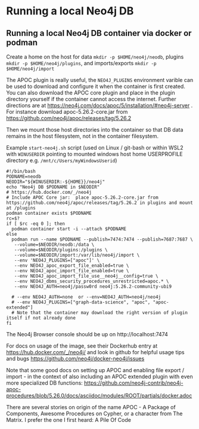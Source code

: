 # Running a local Neo4j DB

## Running a local Neo4j DB container via docker or podman 

Create a home on the host for data `mkdir -p $HOME/neo4j/neodb`,  plugins `mkdir -p $HOME/neo4j/plugins`, and imports/exports `mkdir -p $HOME/neo4j/import`

The APOC plugin is really useful, the `NEO4J_PLUGINS` environment varible can be used to download and configure it when the container is first created.   You can also download the APOC core plugin and place in the plugin directory yourself if the container cannot access the internet.  Further directions are at https://neo4j.com/docs/apoc/5/installation/#neo4j-server .
For instance download apoc-5.26.2-core.jar from https://github.com/neo4j/apoc/releases/tag/5.26.2

Then we mount those host directories into the container so that DB data remains in the host filesystem, not in the container filesystem.

Example `start-neo4j.sh` script (used on Linux / git-bash or within WSL2 with `WINUSERDIR` pointing to mounted windows host home USERPROFILE directory e.g. `/mnt/c/Users/myWindowsUserid`)
```
#!/bin/bash
PODNAME=neodb
NEODIR="${WINUSERDIR:-${HOME}}/neo4j"
echo "Neo4j DB $PODNAME in $NEODIR"
# https://hub.docker.com/_/neo4j
# Include APOC Core jar:  place apoc-5.26.2-core.jar from https://github.com/neo4j/apoc/releases/tag/5.26.2 in plugins and mount at /plugins
podman container exists $PODNAME
rc=$?
if [ $rc -eq 0 ]; then
  podman container start -i --attach $PODNAME
else
  podman run --name $PODNAME --publish=7474:7474 --publish=7687:7687 \
   --volume=$NEODIR/neodb:/data \
   --volume=$NEODIR/plugins:/plugins \
   --volume=$NEODIR/import:/var/lib/neo4j/import \
   --env 'NEO4J_PLUGINS=["apoc"]' \
   --env NEO4J_apoc_export_file_enabled=true \
   --env NEO4J_apoc_import_file_enabled=true \
   --env NEO4J_apoc_import_file_use__neo4j__config=true \
   --env NEO4J_dbms_security_procedures_unrestricted=apoc.* \
   --env NEO4J_AUTH=neo4j/passw0rd neo4j:5.26.2-community-ubi9

  # --env NEO4J_AUTH=none  or --env=NEO4J_AUTH=neo4j/neo4j
  # --env NEO4J_PLUGINS=["graph-data-science", "apoc", "apoc-extended"]
  # Note that the container may download the right version of plugin itself if not already done
fi
```

The Neo4j Browser console should be up on http://localhost:7474

For docs on usage of the image, see their Dockerhub entry at https://hub.docker.com/_/neo4j/ and look in github for helpful usage tips and bugs  https://github.com/neo4j/docker-neo4j/issues 

Note that some good docs on setting up APOC and enabling file export / import - in the context of also including an APOC extended plugin with even more specialized DB functions: https://github.com/neo4j-contrib/neo4j-apoc-procedures/blob/5.26.0/docs/asciidoc/modules/ROOT/partials/docker.adoc

There are several stories on origin of the name APOC - A Package of Components, Awesome Procedures on Cypher, or a character from The Matrix.  I prefer the one I first heard: A Pile Of Code
